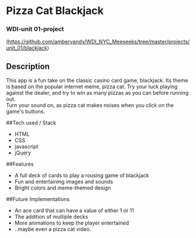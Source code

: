 # Pizza Cat Blackjack
### WDI-unit 01-project

(https://github.com/ambervandy/WDI_NYC_Meeseeks/tree/master/projects/unit_01/blackjack)

## Description
This app is a fun take on the classic casino card game, blackjack.  Its theme is based on the popular internet meme, pizza cat. 
Try your luck playing against the dealer, and try to win as many pizzas as you can before running out.  
Turn your sound on, as pizza cat makes noises when you click on the game's buttons.

##Tech used / Stack
- HTML
- CSS
- javascript
- jQuery

##Features
- A full deck of cards to play a rousing game of blackjack
- Fun and entertaining images and sounds
- Bright colors and meme-themed design

##Future Implementations
- An ace card that can have a value of either 1 or 11
- The addition of multiple decks
- More animations to keep the player entertained
- ..maybe even a pizza cat video.
